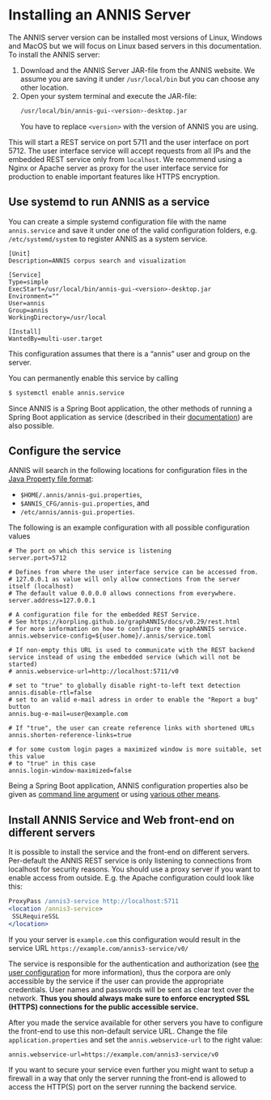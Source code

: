 # Installing an ANNIS Server

The ANNIS server version can be installed  most   versions   of  Linux,   Windows and  MacOS but we will focus on Linux based servers in this documentation. 
To install the ANNIS server:

1. Download and the ANNIS Server JAR-file from the ANNIS website. We assume you are saving it under `/usr/local/bin` but you can choose any other location.
2. Open your system terminal and execute the JAR-file:
   ```bash
   /usr/local/bin/annis-gui-<version>-desktop.jar
   ```
   You have to replace `<version>` with the version of ANNIS you are using.

This will start a REST service on port 5711 and the user interface on port 5712.
The user interface service will accept requests from all IPs and the embedded REST service only from `localhost`.
We recommend using a Nginx or Apache server as proxy for the user interface service for production to enable important features like HTTPS encryption.

## Use systemd to run ANNIS as a service

You can create a simple systemd configuration file with the name `annis.service` and save it under one of the valid configuration folders, e.g. `/etc/systemd/system` to register ANNIS as a system service.

```
[Unit]
Description=ANNIS corpus search and visualization

[Service]
Type=simple
ExecStart=/usr/local/bin/annis-gui-<version>-desktop.jar
Environment=""
User=annis
Group=annis
WorkingDirectory=/usr/local

[Install]
WantedBy=multi-user.target
```

This configuration assumes that there is a “annis” user and group on the server.

You can permanently enable this service by calling
```bash
$ systemctl enable annis.service
```

Since ANNIS is a Spring Boot application, the other methods of running a Spring Boot application as service (described in their [documentation](https://docs.spring.io/spring-boot/docs/current/reference/html/deployment.html#deployment-service)) are also possible.

## Configure the service

ANNIS will search in the following locations for configuration files in the [Java Property file format](https://en.wikipedia.org/wiki/.properties):

- `$HOME/.annis/annis-gui.properties`,
- `$ANNIS_CFG/annis-gui.properties`, and
- `/etc/annis/annis-gui.properties`.

The following is an example configuration with all possible configuration values
```properties
# The port on which this service is listening
server.port=5712

# Defines from where the user interface service can be accessed from.
# 127.0.0.1 as value will only allow connections from the server itself (localhost)
# The default value 0.0.0.0 allows connections from everywhere.
server.address=127.0.0.1

# A configuration file for the embedded REST Service. 
# See https://korpling.github.io/graphANNIS/docs/v0.29/rest.html 
# for more information on how to configure the graphANNIS service.
annis.webservice-config=${user.home}/.annis/service.toml

# If non-empty this URL is used to communicate with the REST backend service instead of using the embedded service (which will not be started)
# annis.webservice-url=http://localhost:5711/v0

# set to "true" to globally disable right-to-left text detection
annis.disable-rtl=false
# set to an valid e-mail adress in order to enable the "Report a bug" button
annis.bug-e-mail=user@example.com

# If "true", the user can create reference links with shortened URLs
annis.shorten-reference-links=true

# for some custom login pages a maximized window is more suitable, set this value
# to "true" in this case
annis.login-window-maximized=false
```

Being a Spring Boot application, ANNIS configuration properties also be given as [command line argument](https://docs.spring.io/spring-boot/docs/current/reference/html/spring-boot-features.html#boot-features-external-config-command-line-args) or using [various other means](https://docs.spring.io/spring-boot/docs/current/reference/html/spring-boot-features.html#boot-features-external-config-application-property-files).

## Install ANNIS Service and Web front-end on different servers

It is possible to install the service and the front-end on different servers.
Per-default the ANNIS REST service is only listening to connections from localhost for security reasons.
You should use a proxy server if you want to enable access from outside.
E.g. the Apache configuration could look like this:
~~~Apache
ProxyPass /annis3-service http://localhost:5711
<location /annis3-service>
 SSLRequireSSL
</location>
~~~ 
If you your server is `example.com` this configuration would result in the service URL `https://example.com/annis3-service/v0/`

The service is responsible for the authentication and authorization (see [the user configuration](import-and-config-user.md) for more information), thus the corpora are only accessible by the 
service if the user can provide the appropriate credentials.
User names and passwords will be sent as clear text over the network.
**Thus you should always make sure to enforce encrypted SSL (HTTPS) connections for the public accessible service.**

After you made the service available for other servers you have to configure the front-end to use this non-default service URL.
Change the file `application.properties` and set the `annis.webservice-url` to the right value:
~~~properties
annis.webservice-url=https://example.com/annis3-service/v0
~~~

If you want to secure your service even further you might want to setup a firewall in a way that only the server running the front-end is allowed to access the HTTP(S) port on the server running the backend service.
